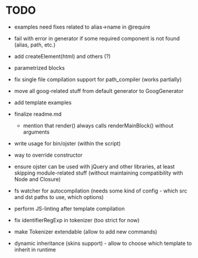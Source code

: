 # TODO

* examples need fixes related to alias->name in @require
* fail with error in generator if some required component is not found (alias, path, etc.)

* add createElement(html) and others (?)

* parametrized blocks

* fix single file compilation support for path_compiler (works partially)
* move all goog-related stuff from default generator to GoogGenerator

* add template examples
* finalize readme.md
    * mention that render() always calls renderMainBlock() without arguments

* write usage for bin/ojster (within the script)
* way to override constructor

* ensure ojster can be used with jQuery and other libraries, at least skipping module-related stuff (without maintaining compatibility with Node and Closure)
* fs watcher for autocompilation (needs some kind of config - which src and dst paths to use, which options)
* perform JS-linting after template compilation

* fix identifierRegExp in tokenizer (too strict for now)
* make Tokenizer extendable (allow to add new commands)
* dynamic inheritance (skins support) - allow to choose which template to inherit in runtime
